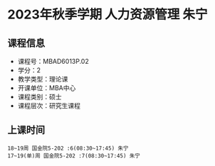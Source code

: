 # 2023年秋季学期 人力资源管理 朱宁






## 课程信息

- 课程号：MBAD6013P.02
- 学分：2
- 教学类型：理论课
- 开课单位：MBA中心
- 课程类别：硕士
- 课程层次：研究生课程

## 上课时间

```
18~19周 国金院5-202 :6(08:30~17:45) 朱宁
17~19(单)周 国金院5-202 :7(08:30~17:45) 朱宁
```


